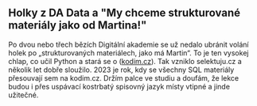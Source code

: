 ## Holky z DA Data a "My chceme strukturované materiály jako od Martina!"

Po dvou nebo třech bězích Digitální akademie se už nedalo ubránit volání holek po „strukturovaných materiálech, jako má Martin“. To je ten vysokej chlap, co učil Python a stará se o ([kodim.cz](https://kodim.cz/)). Tak vzniklo selektuju.cz a několik let dobře sloužilo. 2023 je rok, kdy se všechny SQL materiály přesouvají sem na kodim.cz. Držím palce ve studiu a doufám, že lekce budou i přes uspávací kostrbatý spisovný jazyk místy vtipné a jinde užitečné.

